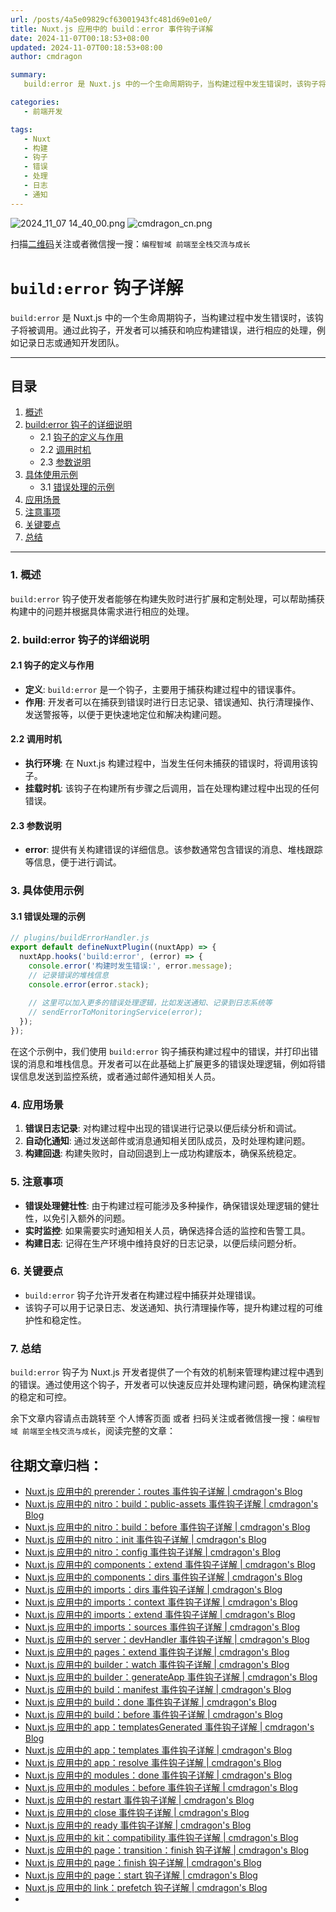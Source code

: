```yaml
---
url: /posts/4a5e09829cf63001943fc481d69e01e0/
title: Nuxt.js 应用中的 build：error 事件钩子详解
date: 2024-11-07T00:18:53+08:00
updated: 2024-11-07T00:18:53+08:00
author: cmdragon

summary:
   build:error 是 Nuxt.js 中的一个生命周期钩子，当构建过程中发生错误时，该钩子将被调用。通过此钩子，开发者可以捕获和响应构建错误，进行相应的处理，例如记录日志或通知开发团队。

categories:
   - 前端开发

tags:
   - Nuxt
   - 构建
   - 钩子
   - 错误
   - 处理
   - 日志
   - 通知
---
```


<img src="https://static.cmdragon.cn/blog/images/2024_11_07 14_40_00.png@blog" title="2024_11_07 14_40_00.png" alt="2024_11_07 14_40_00.png"/>

<img src="https://api2.cmdragon.cn/upload/cmder/20250304_012821924.jpg" title="cmdragon_cn.png" alt="cmdragon_cn.png"/>


扫描[二维码](https://api2.cmdragon.cn/upload/cmder/20250304_012821924.jpg)关注或者微信搜一搜：`编程智域 前端至全栈交流与成长`

# `build:error` 钩子详解

`build:error` 是 Nuxt.js 中的一个生命周期钩子，当构建过程中发生错误时，该钩子将被调用。通过此钩子，开发者可以捕获和响应构建错误，进行相应的处理，例如记录日志或通知开发团队。

---

## 目录

1. [概述](#1-概述)
2. [build:error 钩子的详细说明](#2-builderror-钩子的详细说明)
   - 2.1 [钩子的定义与作用](#21-钩子的定义与作用)
   - 2.2 [调用时机](#22-调用时机)
   - 2.3 [参数说明](#23-参数说明)
3. [具体使用示例](#3-具体使用示例)
   - 3.1 [错误处理的示例](#31-错误处理的示例)
4. [应用场景](#4-应用场景)
5. [注意事项](#5-注意事项)
6. [关键要点](#6-关键要点)
7. [总结](#7-总结)

---

### 1. 概述

`build:error` 钩子使开发者能够在构建失败时进行扩展和定制处理，可以帮助捕获构建中的问题并根据具体需求进行相应的处理。

### 2. build:error 钩子的详细说明

#### 2.1 钩子的定义与作用

- **定义**: `build:error` 是一个钩子，主要用于捕获构建过程中的错误事件。
- **作用**: 开发者可以在捕获到错误时进行日志记录、错误通知、执行清理操作、发送警报等，以便于更快速地定位和解决构建问题。

#### 2.2 调用时机

- **执行环境**: 在 Nuxt.js 构建过程中，当发生任何未捕获的错误时，将调用该钩子。
- **挂载时机**: 该钩子在构建所有步骤之后调用，旨在处理构建过程中出现的任何错误。

#### 2.3 参数说明

- **error**: 提供有关构建错误的详细信息。该参数通常包含错误的消息、堆栈跟踪等信息，便于进行调试。

### 3. 具体使用示例

#### 3.1 错误处理的示例

```javascript
// plugins/buildErrorHandler.js
export default defineNuxtPlugin((nuxtApp) => {
  nuxtApp.hooks('build:error', (error) => {
    console.error('构建时发生错误:', error.message);
    // 记录错误的堆栈信息
    console.error(error.stack);
    
    // 这里可以加入更多的错误处理逻辑，比如发送通知、记录到日志系统等
    // sendErrorToMonitoringService(error);
  });
});
```

在这个示例中，我们使用 `build:error` 钩子捕获构建过程中的错误，并打印出错误的消息和堆栈信息。开发者可以在此基础上扩展更多的错误处理逻辑，例如将错误信息发送到监控系统，或者通过邮件通知相关人员。

### 4. 应用场景

1. **错误日志记录**: 对构建过程中出现的错误进行记录以便后续分析和调试。
2. **自动化通知**: 通过发送邮件或消息通知相关团队成员，及时处理构建问题。
3. **构建回退**: 构建失败时，自动回退到上一成功构建版本，确保系统稳定。

### 5. 注意事项

- **错误处理健壮性**: 由于构建过程可能涉及多种操作，确保错误处理逻辑的健壮性，以免引入额外的问题。
- **实时监控**: 如果需要实时通知相关人员，确保选择合适的监控和告警工具。
- **构建日志**: 记得在生产环境中维持良好的日志记录，以便后续问题分析。

### 6. 关键要点

- `build:error` 钩子允许开发者在构建过程中捕获并处理错误。
- 该钩子可以用于记录日志、发送通知、执行清理操作等，提升构建过程的可维护性和稳定性。

### 7. 总结

`build:error` 钩子为 Nuxt.js 开发者提供了一个有效的机制来管理构建过程中遇到的错误。通过使用这个钩子，开发者可以快速反应并处理构建问题，确保构建流程的稳定和可控。

余下文章内容请点击跳转至 个人博客页面 或者 扫码关注或者微信搜一搜：`编程智域 前端至全栈交流与成长`，阅读完整的文章：

## 往期文章归档：
- [Nuxt.js 应用中的 prerender：routes 事件钩子详解 | cmdragon's Blog](https://blog.cmdragon.cn/posts/925363b7ba91/)
- [Nuxt.js 应用中的 nitro：build：public-assets 事件钩子详解 | cmdragon's Blog](https://blog.cmdragon.cn/posts/e3ab63fec9ce/)
- [Nuxt.js 应用中的 nitro：build：before 事件钩子详解 | cmdragon's Blog](https://blog.cmdragon.cn/posts/1c70713c402c/)
- [Nuxt.js 应用中的 nitro：init 事件钩子详解 | cmdragon's Blog](https://blog.cmdragon.cn/posts/8122bb43e5c6/)
- [Nuxt.js 应用中的 nitro：config 事件钩子详解 | cmdragon's Blog](https://blog.cmdragon.cn/posts/61ef115005d4/)
- [Nuxt.js 应用中的 components：extend 事件钩子详解 | cmdragon's Blog](https://blog.cmdragon.cn/posts/f1df4f41c9a9/)
- [Nuxt.js 应用中的 components：dirs 事件钩子详解 | cmdragon's Blog](https://blog.cmdragon.cn/posts/0f896139298c/)
- [Nuxt.js 应用中的 imports：dirs 事件钩子详解 | cmdragon's Blog](https://blog.cmdragon.cn/posts/ddb970c3c508/)
- [Nuxt.js 应用中的 imports：context 事件钩子详解 | cmdragon's Blog](https://blog.cmdragon.cn/posts/95d21c3b16f6/)
- [Nuxt.js 应用中的 imports：extend 事件钩子详解 | cmdragon's Blog](https://blog.cmdragon.cn/posts/002d9daf4c46/)
- [Nuxt.js 应用中的 imports：sources 事件钩子详解 | cmdragon's Blog](https://blog.cmdragon.cn/posts/f4858dcadca1/)
- [Nuxt.js 应用中的 server：devHandler 事件钩子详解 | cmdragon's Blog](https://blog.cmdragon.cn/posts/801ed4ce0612/)
- [Nuxt.js 应用中的 pages：extend 事件钩子详解 | cmdragon's Blog](https://blog.cmdragon.cn/posts/83af28e7c789/)
- [Nuxt.js 应用中的 builder：watch 事件钩子详解 | cmdragon's Blog](https://blog.cmdragon.cn/posts/fa5b7db36d2d/)
- [Nuxt.js 应用中的 builder：generateApp 事件钩子详解 | cmdragon's Blog](https://blog.cmdragon.cn/posts/adc96aee3b3c/)
- [Nuxt.js 应用中的 build：manifest 事件钩子详解 | cmdragon's Blog](https://blog.cmdragon.cn/posts/523de9001247/)
- [Nuxt.js 应用中的 build：done 事件钩子详解 | cmdragon's Blog](https://blog.cmdragon.cn/posts/41dece9c782c/)
- [Nuxt.js 应用中的 build：before 事件钩子详解 | cmdragon's Blog](https://blog.cmdragon.cn/posts/eb2bd3bbfab8/)
- [Nuxt.js 应用中的 app：templatesGenerated 事件钩子详解 | cmdragon's Blog](https://blog.cmdragon.cn/posts/b76b5d553a8b/)
- [Nuxt.js 应用中的 app：templates 事件钩子详解 | cmdragon's Blog](https://blog.cmdragon.cn/posts/ace6c53275c4/)
- [Nuxt.js 应用中的 app：resolve 事件钩子详解 | cmdragon's Blog](https://blog.cmdragon.cn/posts/9ea12f07cc2a/)
- [Nuxt.js 应用中的 modules：done 事件钩子详解 | cmdragon's Blog](https://blog.cmdragon.cn/posts/397fbad66fab/)
- [Nuxt.js 应用中的 modules：before 事件钩子详解 | cmdragon's Blog](https://blog.cmdragon.cn/posts/5b5669bca701/)
- [Nuxt.js 应用中的 restart 事件钩子详解 | cmdragon's Blog](https://blog.cmdragon.cn/posts/25888bf37a0f/)
- [Nuxt.js 应用中的 close 事件钩子详解 | cmdragon's Blog](https://blog.cmdragon.cn/posts/ec1665a791a5/)
- [Nuxt.js 应用中的 ready 事件钩子详解 | cmdragon's Blog](https://blog.cmdragon.cn/posts/37d771762c8f/)
- [Nuxt.js 应用中的 kit：compatibility 事件钩子详解 | cmdragon's Blog](https://blog.cmdragon.cn/posts/52224e8e71ec/)
- [Nuxt.js 应用中的 page：transition：finish 钩子详解 | cmdragon's Blog](https://blog.cmdragon.cn/posts/80acaed2b809/)
- [Nuxt.js 应用中的 page：finish 钩子详解 | cmdragon's Blog](https://blog.cmdragon.cn/posts/2e422732f13a/)
- [Nuxt.js 应用中的 page：start 钩子详解 | cmdragon's Blog](https://blog.cmdragon.cn/posts/9876204f1a7b/)
- [Nuxt.js 应用中的 link：prefetch 钩子详解 | cmdragon's Blog](https://blog.cmdragon.cn/posts/3821d8f8b93e/)
-

